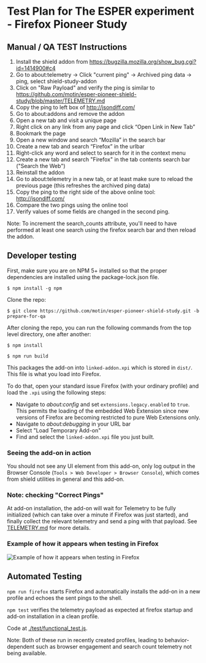 # Test Plan for The ESPER experiment - Firefox Pioneer Study

## Manual / QA TEST Instructions

1. Install the shield addon from https://bugzilla.mozilla.org/show_bug.cgi?id=1414900#c4
1. Go to about:telemetry -> Click "current ping" -> Archived ping data -> ping, select shield-study-addon
1. Click on  "Raw Payload" and verify the ping is similar to https://github.com/motin/esper-pioneer-shield-study/blob/master/TELEMETRY.md
1. Copy the ping to left box of  http://jsondiff.com/
1. Go to about:addons and remove the addon
1. Open a new tab and visit a unique page 
1. Right click on any link from any page and click “Open Link in New Tab”
1. Bookmark the page
1. Open a new window and search “Mozilla” in the search bar
1. Create a new tab and search “Firefox” in the urlbar
1. Right-click any word and select to search for it in the context menu
1. Create a new tab and search "Firefox" in the tab contents search bar ("Search the Web")
1. Reinstall the addon
1. Go to about:telemetry in a new tab, or at least make sure to reload the previous page (this refreshes the archived ping data)
1. Copy the ping to the right side of the above online tool: http://jsondiff.com/
1. Compare the two pings using the online tool
1. Verify values of some fields are changed in the second ping. 

Note: To increment the search_counts attribute, you'll need to have performed at least one search using the firefox search bar and then reload the addon.

## Developer testing 

First, make sure you are on NPM 5+ installed so that the proper dependencies are installed using the package-lock.json file.

`$ npm install -g npm`

Clone the repo:

`$ git clone https://github.com/motin/esper-pioneer-shield-study.git -b prepare-for-qa`

After cloning the repo, you can run the following commands from the top level directory, one after another:

`$ npm install`

`$ npm run build`

This packages the add-on into `linked-addon.xpi` which is stored in `dist/`. This file is what you load into Firefox.

To do that, open your standard issue Firefox (with your ordinary profile) and load the `.xpi` using the following steps:

* Navigate to *about:config* and set `extensions.legacy.enabled` to `true`. This permits the loading of the embedded Web Extension since new versions of Firefox are becoming restricted to pure Web Extensions only.
* Navigate to *about:debugging* in your URL bar
* Select "Load Temporary Add-on"
* Find and select the `linked-addon.xpi` file you just built.

### Seeing the add-on in action

You should not see any UI element from this add-on, only log output in the Browser Console (`Tools > Web Developer > Browser Console`), which comes from shield utilities in general and this add-on.

### Note: checking "Correct Pings"

At add-on installation, the add-on will wait for Telemetry to be fully initialized 
(which can take over a minute if Firefox was just started), and finally collect the relevant telemetry and send a ping with that payload.
See [TELEMETRY.md](./TELEMETRY.md) for more details. 

### Example of how it appears when testing in Firefox

![Example of how it appears when testing in Firefox](https://user-images.githubusercontent.com/793037/32371249-d8389ac6-c098-11e7-890f-efb43344d162.jpg)

## Automated Testing

`npm run firefox` starts Firefox and automatically installs the add-on in a new profile and echoes the sent pings to the shell.

`npm test` verifies the telemetry payload as expected at firefox startup and add-on installation in a clean profile.

Code at [./test/functional_test.js](./test/functional_test.js).

Note: Both of these run in recently created profiles, leading to behavior-dependent such as browser engagement and search count telemetry not being available.  
